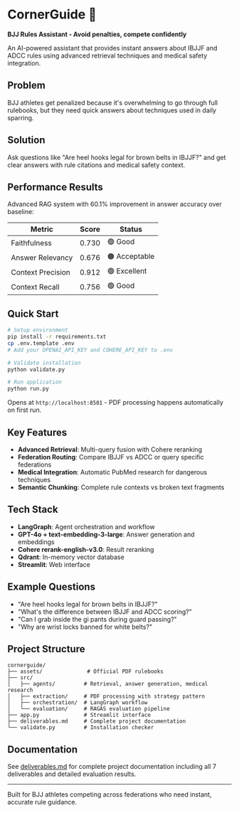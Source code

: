 # CornerGuide 🥋

**BJJ Rules Assistant - Avoid penalties, compete confidently**

An AI-powered assistant that provides instant answers about IBJJF and ADCC rules using advanced retrieval techniques and medical safety integration.

## Problem

BJJ athletes get penalized because it's overwhelming to go through full rulebooks, but they need quick answers about techniques used in daily sparring.

## Solution

Ask questions like "Are heel hooks legal for brown belts in IBJJF?" and get clear answers with rule citations and medical safety context.

## Performance Results

Advanced RAG system with 60.1% improvement in answer accuracy over baseline:

| Metric | Score | Status |
|--------|-------|--------|
| Faithfulness | 0.730 | 🟢 Good |
| Answer Relevancy | 0.676 | 🟠 Acceptable |
| Context Precision | 0.912 | 🟢 Excellent |
| Context Recall | 0.756 | 🟢 Good |

## Quick Start

```bash
# Setup environment
pip install -r requirements.txt
cp .env.template .env
# Add your OPENAI_API_KEY and COHERE_API_KEY to .env

# Validate installation
python validate.py

# Run application
python run.py
```

Opens at `http://localhost:8501` - PDF processing happens automatically on first run.

## Key Features

- **Advanced Retrieval**: Multi-query fusion with Cohere reranking
- **Federation Routing**: Compare IBJJF vs ADCC or query specific federations
- **Medical Integration**: Automatic PubMed research for dangerous techniques
- **Semantic Chunking**: Complete rule contexts vs broken text fragments

## Tech Stack

- **LangGraph**: Agent orchestration and workflow
- **GPT-4o + text-embedding-3-large**: Answer generation and embeddings
- **Cohere rerank-english-v3.0**: Result reranking
- **Qdrant**: In-memory vector database
- **Streamlit**: Web interface

## Example Questions

- "Are heel hooks legal for brown belts in IBJJF?"
- "What's the difference between IBJJF and ADCC scoring?"
- "Can I grab inside the gi pants during guard passing?"
- "Why are wrist locks banned for white belts?"

## Project Structure

```
cornerguide/
├── assets/              # Official PDF rulebooks
├── src/
│   ├── agents/         # Retrieval, answer generation, medical research
│   ├── extraction/     # PDF processing with strategy pattern
│   ├── orchestration/  # LangGraph workflow
│   └── evaluation/     # RAGAS evaluation pipeline
├── app.py              # Streamlit interface
├── deliverables.md     # Complete project documentation
└── validate.py         # Installation checker
```

## Documentation

See [deliverables.md](deliverables.md) for complete project documentation including all 7 deliverables and detailed evaluation results.

---

Built for BJJ athletes competing across federations who need instant, accurate rule guidance.
